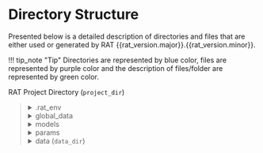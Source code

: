 # Directory Structure

Presented below is a detailed description of directories and files that are either used or generated by RAT {{rat_version.major}}.{{rat_version.minor}}.

!!! tip_note "Tip"
    Directories are represented by blue color, files are represented by purple color and the description of files/folder are represented by green color. 

<span class='data_folder'> RAT Project Directory (`project_dir`)</span>

<blockquote>

<details>
<p class='folder_file_description'> Conda environment folder for RAT with its python package and other dependencies. </p>
<summary><span class='data_folder'> .rat_env </span></summary>
</details>
<details>
<p class='folder_file_description'> Global database provided along with RAT and downloaded at the time of initialisation. Please note that this is the default location of the global database which can be changed at the time of initialisation by the flag `-gp or --global_data_dir`.</p>
<summary><span class='data_folder'> global_data </span></summary>
    <blockquote>
        <details>
            <summary><span class='data_folder'>global_altimetry</span></summary>
            <ul>
                <li><span class ='data_file'>geoidegm2008grid.mat</span></li>
                <li><span class ='data_file'>j3_tracks.geojson  </span></li>
            </ul>
        </details>
        <details>
            <summary><span class='data_folder'>global_basin_data</span></summary>
            <ul>
                <li><span class ='data_file'>GRDC Major River Basins.pdf</span></li>
                <li><span class ='data_file'>MRB TECHDOC.pdf</span></li>
            </ul>
            <blockquote style="margin-top:-25px;">
                <details>
                    <summary><span class='data_folder'>shapefiles</span></summary>
                    <ul>
                        <li><span class ='data_file'>mrb_basins.json</span></li>
                        <li><span class ='data_file'>mrb_rivers.json</span></li>
                    </ul>
                </details>
            </blockquote>   
        </details>
        <details>
            <summary><span class='data_folder'>global_dam_data</span></summary>
            <ul>
                <li><span class ='data_file'>GRanD_dams_v1_3_filtered.shp</span></li>
                <li><span class ='data_file'>GRanD_dams_v1_3_filtered.dbf</span></li>
                <li><span class ='data_file'>GRanD_dams_v1_3_filtered.prj</span></li>
                <li><span class ='data_file'>GRanD_dams_v1_3_filtered.shp</span></li>
                <li><span class ='data_file'>GRanD_dams_v1_3_filtered.shx</span></li>
            </ul>
        </details>
        <details>
            <p class='folder_file_description'> Even though hydrosheds flow direction file is provided, it is not used due to lower spatial resolution.</p>
            <summary><span class='data_folder'>global_drt_flow_file</span></summary>
            <ul>
                <li><span class ='data_file'>global_drt_flow_16th.tif</span></li>
                <li><span class ='data_file'>hyd_glo_dir_30s.tif</span></li>
                <li><span class ='data_file'>HydroSHEDS_TechDoc_v1_4.pdf</span></li>
            </ul>
        </details>
        <details>
            <summary><span class='data_folder'>global_elevation_data</span></summary>
            <ul>
                <li><span class ='data_file'>World_e-Atlas-UCSD_SRTM30-plus_v8.tif</span></li>
            </ul>
        </details>
        <details>
            <p class='folder_file_description'> Unfiltered and original version of GRanD database of dams and reservoirs.</p>
            <summary><span class='data_folder'>global_grand_data</span></summary>
            <ul>
                <li><span class ='data_file'>GRanD_dams_v1_3.shp</span></li>
                <li><span class ='data_file'>GRanD_reservoirs_v1_3.shp</span></li>
            </ul>
        </details>
        <details>
            <summary><span class='data_folder'>global_reservoir_data</span></summary>
            <ul>
                <li><span class ='data_file'>GRanD_reservoirs_v1_3.shp</span></li>
                <li><span class ='data_file'>GRanD_reservoirs_v1_3.prj</span></li>
                <li><span class ='data_file'>GRanD_reservoirs_v1_3.dbf</span></li>
                <li><span class ='data_file'>GRanD_reservoirs_v1_3.sbx</span></li>
                <li><span class ='data_file'>GRanD_reservoirs_v1_3.shx</span></li>
                <li><span class ='data_file'>GRanD_reservoirs_v1_3.sbn</span></li>
            </ul>
        </details>
        <details>
            <summary><span class='data_folder'>global_vic_params</span></summary>
            <ul>
                <li><span class ='data_file'>africa_domain.nc</span></li>
                <li><span class ='data_file'>africa_params.nc</span></li>
                <li><span class ='data_file'>australia_domain.nc</span></li>
                <li><span class ='data_file'>australia_params.nc</span></li>
                <li><span class ='data_file'>eurasia_domain.nc</span></li>
                <li><span class ='data_file'>eurasia_params.nc</span></li>
                <li><span class ='data_file'>kamchatka_domain.nc</span></li>
                <li><span class ='data_file'>kamchatka_params.nc</span></li>
                <li><span class ='data_file'>namerica_domain.nc</span></li>
                <li><span class ='data_file'>namerica_params.nc</span></li>
                <li><span class ='data_file'>samerica_domain.nc</span></li>
                <li><span class ='data_file'>samerica_params.nc</span></li>
                <li><span class ='data_file'>oceania_domain.nc</span></li>
                <li><span class ='data_file'>oceania_params.nc</span></li>
            </ul>
        </details>
    </blockquote>
</details>
<details>
<p class='folder_file_description'> It contains the hydrological models which are used by RAT to estimate inflow.</p>
<summary><span class='data_folder'> models </span></summary>
    <blockquote>
        <details>
            <p class='folder_file_description'> It is the python based conda environment which is used to execute MetSim. It is installed during initialization.</p>
            <summary><span class='data_folder'>metsim</span></summary>
        </details>
        <details>
            <p class='folder_file_description'> It is the python based conda environment which is used to execute VIC. It is installed during initialization. It also has the VIC executables for classic and image driver but RAT uses only image driver.</p>
            <summary><span class='data_folder'>vic</span></summary>
            <ul>
                <li><span class ='data_file'>vic_classic.exe</span></li>
                <li><span class ='data_file'>vic_image.exe</span></li>
            </ul>
        </details>
        <details>
            <p class='folder_file_description'> It contains the fortran code for routing and also has the compiled code, file required to compile the code (makefile). It is downloaded and installed during initialization.</p>
            <summary><span class='data_folder'>routing</span></summary>
            <ul>
                <li><span class ='data_file'>rout.o</span></li>
                <li><span class ='data_file'>rout.f</span></li>
                <li><span class ='data_file'>rout</span></li>
                <li><span class ='data_file'>makefile</span></li>
            </ul>
        </details>
    </blockquote>
</details>
<details>
<p class='folder_file_description'> It contains the default parameter files and configuration templates for RAT and the hydrological model which are used by it.</p>
<summary><span class='data_folder'> params </span></summary>
    <blockquote>
        <ul style="margin-left:-5px;margin-bottom:0px;">
            <li><span class ='data_file'>basins_metadata_texas.csv</span></li>
            <li><span class ='data_file'>MRB TECHDOC.pdf</span></li>
        </ul>
        <details>
            <p class='folder_file_description'> It contains configuration file required to run MetSim. It is updated everytime RAT runs MetSim.</p>
            <summary><span class='data_folder'>metsim</span></summary>
            <ul>
                <li><span class ='data_file'>params.yaml</span></li>
            </ul>
        </details>
        <details>
            <p class='folder_file_description'> It contains parameter configuration file required to run VIC. It is updated everytime RAT runs VIC.</p>
            <summary><span class='data_folder'>vic</span></summary>
            <ul>
                <li><span class ='data_file'>vic_params.txt</span></li>
            </ul>
        </details>
        <details>
            <p class='folder_file_description'> It contains parameter configuration file required to run routing. It is updated everytime RAT runs VIC. It also contains the default standard unit hydrograph file used by RAT.</p>
            <summary><span class='data_folder'>routing</span></summary>
            <ul>
                <li><span class ='data_file'>route_param.txt</span></li>
                <li><span class ='data_file'>uh.txt</span></li>
            </ul>
        </details>
    </blockquote>
</details>
<details>
<p class='folder_file_description'> It contains all the data produced and generated by RAT. Other than that it contains log files for debugging, test data and outputs of test data. Please note it is just the default location of data directory which can be changed by <code>data_dir</code> parameter in the configuration file.</p>
<summary><span class='data_folder'> data (<code>data_dir</code>) </span></summary>
    <blockquote>
        <details>
            <summary><span class='data_folder'>raw</span></summary>
            <blockquote>
                <details>
                    <p class='folder_file_description'> It contains global precipitation files downloaded from IMERG in geotif format. Each file is named according to the date of which it contains the data.</p>
                    <summary><span class='data_folder'>precipitation</span></summary>
                </details>
                <details>
                    <p class='folder_file_description'> It contains global maximum temperature files downloaded from NOAA in NetCDF format. Each file is named according to the year of which it contains the data.</p>
                    <summary><span class='data_folder'>tmax</span></summary>
                </details>
                <details>
                    <p class='folder_file_description'> It contains global minimum temperature files downloaded from NOAA in NetCDF format. Each file is named according to the year of which it contains the data.</p>
                    <summary><span class='data_folder'>tmin</span></summary>
                </details>
                <details>
                    <p class='folder_file_description'> It contains global u direction wind speed files downloaded from NOAA in NetCDF format. Each file is named according to the year of which it contains the data. The data is present at a frequency of 6 hours.</p>
                    <summary><span class='data_folder'>uwnd</span></summary>
                </details>
                <details>
                    <p class='folder_file_description'> It contains global v direction wind speed files downloaded from NOAA in NetCDF format. Each file is named according to the year of which it contains the data. The data is present at a frequency of 6 hours.</p>
                    <summary><span class='data_folder'>vwnd</span></summary>
                </details>
                <details>
                    <p class='folder_file_description'> It contains global u direction wind speed files where data is availale at daily frequency created from 6 hourly files. Each file is named according to the year of which it contains the data.</p>
                    <summary><span class='data_folder'>uwnd_daily</span></summary>
                </details>
                <details>
                    <p class='folder_file_description'> It contains global v direction wind speed files where data is availale at daily frequency created from 6 hourly files. Each file is named according to the year of which it contains the data.</p>
                    <summary><span class='data_folder'>vwnd_daily</span></summary>
                </details>
            </blockquote>  
        </details>
        <details>
            <p class='folder_file_description'> It contains brief level (level-1) log file corresponding to the user's RAT execution, providing concise information on the successful execution of each step for each basin, along with any associated errors.</p>
            <summary><span class='data_folder'>runs</span></summary>
            <blockquote>
                <details>
                    <p class='folder_file_description'> Level-1 log files are named by the convention RAT_run-&lt;date-time&gt;.log.</p>
                    <summary><span class='data_folder'>logs</span></summary>
                </details>
            </blockquote>
        </details>
        <details>
            <p class='folder_file_description'> It contains data required to test the installation, initialization and working  of RAT for test basins. It is downloaded by the <code>rat test</code> command.</p>
            <summary><span class='data_folder'>test_data</span></summary>
            <blockquote>
                <details>
                    <p class='folder_file_description'>  It contains data required to test RAT execution for the test basin - Gunnison.</p>
                    <summary><span class='data_folder'>gunnison</span></summary>
                </details>
                <details>
                    <p class='folder_file_description'> It contains data required to test RAT execution for the test basin - Nueces.</p>
                    <summary><span class='data_folder'>Nueces</span></summary>
                </details>
            </blockquote>
        </details>
        <details>
            <p class='folder_file_description'> It is a replication of <code> data_dir</code> and contains RAT generated data for test basins by using <code>rat test</code> command.</p>
            <summary><span class='data_folder'>test_output</span></summary>
        </details>
        <details>
            <summary><span class='data_folder'><code>region_name</code></span></summary>
            <blockquote>
                <details>
                    <p class='folder_file_description'> It contains RAT produced output data for different basins having the same <code>region_name</code>.</p>
                    <summary><span class='data_folder'>basins</span></summary>
                    <blockquote>
                        <details>
                            <p class='folder_file_description'> It contains RAT produced output data for one basin with name <code>basin_name</code>.</p>
                            <summary><span class='data_folder'><code>basin_name</code></span></summary>
                            <blockquote>
                                <details>
                                    <p class='folder_file_description'> It contains river basin's grid file and a river basin mask in Geotif format at a spatial resolution of 0.0625&deg;.</p>
                                    <summary><span class='data_folder'><code>basin_grid_data</code></span></summary>
                                </details>
                                <details>
                                    <p class='folder_file_description'> It contains preprocessed meteorological data for this particular basin only after scaling, aligning and clipping in 'processed' folder. Also, all this meteorological data is combined into a single NetCDF file and is stored in 'nc' folder. This signle file is used to prepare MetSim inputs.</p>
                                    <summary><span class='data_folder'><code>pre_processing</code></span></summary>
                                </details>
                                <details>
                                    <p class='folder_file_description'> It contains all data related to MetSim generated by RAT.</p>
                                    <summary><span class='data_folder'><code>metsim</code></span></summary>
                                </details>
                                <details>
                                    <p class='folder_file_description'> It contains all data related to VIC generated by RAT.</p>
                                    <summary><span class='data_folder'><code>vic</code></span></summary>
                                </details>
                                <details>
                                    <p class='folder_file_description'> It contains all data related to Routing generated by RAT.</p>
                                    <summary><span class='data_folder'><code>ro</code></span></summary>
                                </details>
                                <details>
                                    <p class='folder_file_description'> It contains all data related to Google Eearth Engine (GEE) and surface area computations generated by RAT.</p>
                                    <summary><span class='data_folder'><code>gee</code></span></summary>
                                </details>
                                <details>
                                    <p class='folder_file_description'> It contains all data related to altimetry elevation extraction of reservoirs generated by RAT.</p>
                                    <summary><span class='data_folder'><code>altimetry</code></span></summary>
                                </details>
                                <details>
                                    <p class='folder_file_description'> It contains all Area Elevation Curves of reservoirs generated by RAT. Please note that it is the default location which can be changed by <code>aec_dir</code> in the RAT configuration file.</p>
                                    <summary><span class='data_folder'><code>post_processing</code></span></summary>
                                </details>
                                <details>
                                    <p class='folder_file_description'> It contains all the outputs generated by RAT in detail.</p>
                                    <summary><span class='data_folder'><code>rat_outputs</code></span></summary>
                                </details>
                                <details>
                                    <p class='folder_file_description'> It contains all the final outputs polished and in time-series format generated by RAT. Users are recommended to use these outputs for further analysis.</p>
                                    <summary><span class='data_folder'><code>final_outputs</code></span></summary>
                                </details>
                            </bloackquote>
                        </details>
                    </bloackquote>
                </details>
                <details>
                    <p class='folder_file_description'> It contains detailed level (level-2) log file corresponding to a basin for which RAT has been executed and offers a comprehensive description of the computations and processes undertaken by RAT for that basin</p>
                    <summary><span class='data_folder'>logs</span></summary>
                    <blockquote>
                        <details>
                            <p class='folder_file_description'> It contains level-2 logs for one basin with name <code>basin_name</code>. The log files are named as RAT-<code>basin_name</code>date-time.log.</p>
                            <summary><span class='data_folder'><code>basin_name</code></span></summary>
                        </details>
                    </bloackquote>
                </details>
                <details>
                    <p class='folder_file_description'> It contains log files generated by VIC when it is executed by RAT.</p>
                    <summary><span class='data_folder'>vic_logs</span></summary>
                    <blockquote>
                        <details>
                            <p class='folder_file_description'> It contains vic logs for one basin with name <code>basin_name</code>. The log files are named as vic.log.date-time.txt.</p>
                            <summary><span class='data_folder'><code>basin_name</code></span></summary>
                        </details>
                    </bloackquote>
                </details>
            </blockquote>  
        </details>
    </blockquote>
</details>